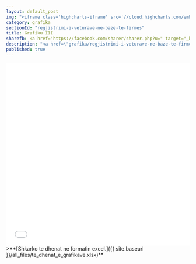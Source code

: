 ```yaml
---
layout: default_post
img: "<iframe class='highcharts-iframe' src='//cloud.highcharts.com/embed/igixym' style='background-color: #f8f8f8; border: 0; width: 100%; height: 400px'>&nbsp;</iframe>"
category: grafika
sectionId: "regjistrimi-i-veturave-ne-baze-te-firmes"
title: Grafiku III
sharefb: <a href="https://facebook.com/sharer/sharer.php?u=" target="_blank"><i class="fa fa-facebook"> | Share on facebook</i> </a>
description: "<a href=\"grafika/regjistrimi-i-veturave-ne-baze-te-firmes.html\">Ky grafikon </a>paraqet regjistrimin e veturave në bazë të firmes.<br><br> Burimi: Ministria e Punëve të Brendshme"
published: true
---
```




 
<iframe class="highcharts-iframe" src="//cloud.highcharts.com/embed/igixym" style="background-color: #f8f8f8; border: 0; width: 100%; height: 500px">&nbsp;</iframe>
>**[Shkarko te dhenat ne formatin excel.]({{ site.baseurl }}/all_files/te_dhenat_e_grafikave.xlsx)**
